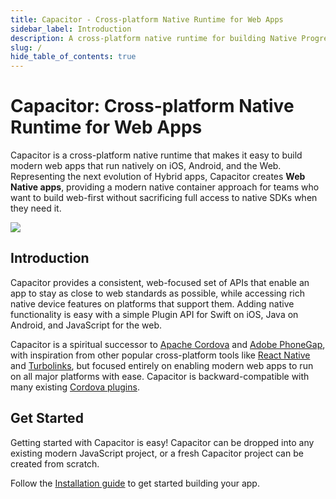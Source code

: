 ```yaml
---
title: Capacitor - Cross-platform Native Runtime for Web Apps
sidebar_label: Introduction
description: A cross-platform native runtime for building Native Progressive Web Apps for iOS, Android, and beyond
slug: /
hide_table_of_contents: true
---
```


# Capacitor: Cross-platform Native Runtime for Web Apps

Capacitor is a cross-platform native runtime that makes it easy to build modern web apps that run natively on iOS, Android, and the Web. Representing the next evolution of Hybrid apps, Capacitor creates **Web Native apps**, providing a modern native container approach for teams who want to build web-first without sacrificing full access to native SDKs when they need it.

<img
  src="/docs/img/docs/v3/capacitor-index.png"
  loading="eager"
/>

## Introduction

Capacitor provides a consistent, web-focused set of APIs that enable an app to stay as close to web standards as possible, while accessing rich native device features on platforms that support them. Adding native functionality is easy with a simple Plugin API for Swift on iOS, Java on Android, and JavaScript for the web.

Capacitor is a spiritual successor to [Apache Cordova](https://cordova.apache.org/) and [Adobe PhoneGap](https://phonegap.com/), with inspiration from other popular cross-platform tools like [React Native](http://facebook.github.io/react-native/) and [Turbolinks](https://github.com/turbolinks/turbolinks), but focused entirely on enabling modern web apps to run on all major platforms with ease. Capacitor is backward-compatible with many existing [Cordova plugins](https://cordova.apache.org/plugins/).

## Get Started

Getting started with Capacitor is easy! Capacitor can be dropped into any existing modern JavaScript project, or a fresh Capacitor project can be created from scratch.

Follow the [Installation guide](/docs/v3/getting-started) to get started building your app.
